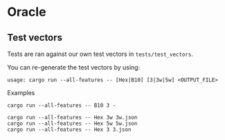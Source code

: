 # Oracle

## Test vectors

Tests are ran against our own test vectors in `tests/test_vectors`.

You can re-generate the test vectors by using:

```
usage: cargo run --all-features -- [Hex|B10] [3|3w|5w] <OUTPUT_FILE>
```

Examples

```
cargo run --all-features -- B10 3 -

cargo run --all-features -- Hex 3w 3w.json
cargo run --all-features -- Hex 5w 5w.json
cargo run --all-features -- Hex 3 3.json

```

